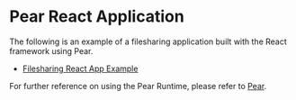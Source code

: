 # Pear React Application

The following is an example of a filesharing application built with the React framework using Pear.

- [Filesharing React App Example](https://github.com/holepunchto/filesharing-react-app-example)

For further reference on using the Pear Runtime, please refer to [Pear](../README.md#pear-runtime).
